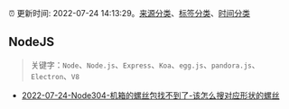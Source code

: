 :alarm_clock: 更新时间: 2022-07-24 14:13:29。[来源分类](../README.md)、[标签分类](../TAGS.md)、[时间分类](../TIMELINE.md)

## NodeJS


> 关键字：`Node`、`Node.js`、`Express`、`Koa`、`egg.js`、`pandora.js`、`Electron`、`V8`



- [2022-07-24-Node304-机箱的螺丝包找不到了-该怎么搜对应形状的螺丝](https://www.v2ex.com/t/868410) 